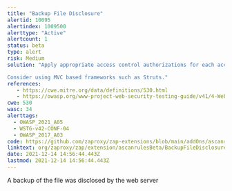 ```yaml
---
title: "Backup File Disclosure"
alertid: 10095
alertindex: 1009500
alerttype: "Active"
alertcount: 1
status: beta
type: alert
risk: Medium
solution: "Apply appropriate access control authorizations for each access to all restricted URLs, scripts or files.

Consider using MVC based frameworks such as Struts."
references:
   - https://cwe.mitre.org/data/definitions/530.html
   - https://owasp.org/www-project-web-security-testing-guide/v41/4-Web_Application_Security_Testing/02-Configuration_and_Deployment_Management_Testing/04-Review_Old_Backup_and_Unreferenced_Files_for_Sensitive_Information.html
cwe: 530
wasc: 34
alerttags: 
  - OWASP_2021_A05
  - WSTG-v42-CONF-04
  - OWASP_2017_A03
code: https://github.com/zaproxy/zap-extensions/blob/main/addOns/ascanrulesBeta/src/main/java/org/zaproxy/zap/extension/ascanrulesBeta/BackupFileDisclosureScanRule.java
linktext: org/zaproxy/zap/extension/ascanrulesBeta/BackupFileDisclosureScanRule.java
date: 2021-12-14 14:56:44.443Z
lastmod: 2021-12-14 14:56:44.443Z
---
```

A backup of the file was disclosed by the web server
